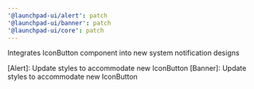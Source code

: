 ```yaml
---
'@launchpad-ui/alert': patch
'@launchpad-ui/banner': patch
'@launchpad-ui/core': patch
---
```


Integrates IconButton component into new system notification designs

[Alert]: Update styles to accommodate new IconButton
[Banner]: Update styles to accommodate new IconButton
